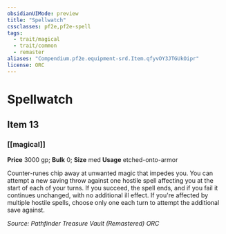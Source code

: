 ```yaml
---
obsidianUIMode: preview
title: "Spellwatch"
cssclasses: pf2e,pf2e-spell
tags:
  - trait/magical
  - trait/common
  - remaster
aliases: "Compendium.pf2e.equipment-srd.Item.qfyvOY3JTGUkOipr"
license: ORC
---
```

# Spellwatch
## Item 13
### [[magical]]


**Price** 3000 gp; 
**Bulk** 0; **Size** med
**Usage** etched-onto-armor

Counter-runes chip away at unwanted magic that impedes you. You can attempt a new saving throw against one hostile spell affecting you at the start of each of your turns. If you succeed, the spell ends, and if you fail it continues unchanged, with no additional ill effect. If you're affected by multiple hostile spells, choose only one each turn to attempt the additional save against.

*Source: Pathfinder Treasure Vault (Remastered)*
*ORC*